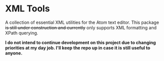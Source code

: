 # XML Tools

A collection of essential XML utilities for the Atom text editor. This package ~~is still under construction and currently~~ only supports XML formatting and XPath querying.

**I do not intend to continue development on this project due to changing priorities at my day job. I'll keep the repo up in case it is still useful to anyone.**
